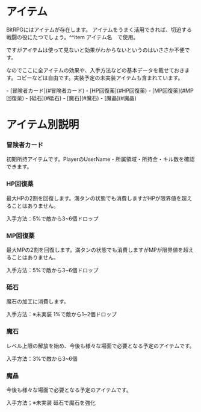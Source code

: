 
<h1>アイテム</h1>
<p>
    BitRPGにはアイテムが存在します。
    アイテムをうまく活用できれば、切迫する戦闘の役にたつでしょう。^^item アイテム名　で使用。
</p>
<p>ですがアイテムは使って見ないと効果がわからないというのはいささか不便です。</p>
<p>なのでここに全アイテムの効果や、入手方法などの基本データを載せておきます。コピーなどは自由です。実装予定の未実装アイテムも含まれています。</p>
- [冒険者カード](#冒険者カード)
- [HP回復薬](#HP回復薬)
- [MP回復薬](#MP回復薬)
- [砥石](#砥石)
- [魔石](#魔石)
- [魔晶](#魔晶)
</ul>
<h1>アイテム別説明</h1>
<h3 id="冒険者カード">冒険者カード</h3>
<p>初期所持アイテムです。PlayerのUserName・所属領域・所持金・キル数を確認できます。</p>
<h3 id="HP回復薬">HP回復薬</h3>
<p>最大HPの2割を回復します。満タンの状態でも消費しますがHPが限界値を超えることはありません。</p>
<p>入手方法：5%で敵から3~6個ドロップ</p>
<h3 id="MP回復薬">MP回復薬</h3>
<p>最大MPの2割を回復します。満タンの状態でも消費しますがMPが限界値を超えることはありません。</p>
<p>入手方法：5%で敵から3~6個ドロップ</p>
<h3 id="砥石">砥石</h3>
<p>魔石の加工に消費します。</p>
<p>入手方法：※未実装 1%で敵から1~2個ドロップ</p>
<h3 id="魔石">魔石</h3>
<p>レベル上限の解放を始め、今後も様々な場面で必要となる予定のアイテムです。</p>
<p>入手方法：3%で敵から3~6個</p>
<h3 id="魔晶">魔晶</h3>
<p>今後も様々な場面で必要となる予定のアイテムです。</p>
<p>入手方法；※未実装 砥石で魔石を強化</p>
